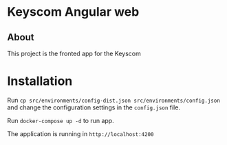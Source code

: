 # Keyscom Angular web

## About

This project is the fronted app for the Keyscom

# Installation

Run `cp src/environments/config-dist.json src/environments/config.json` and change the configuration settings in the `config.json` file.

Run `docker-compose up -d` to run app.

The application is running in `http://localhost:4200`

